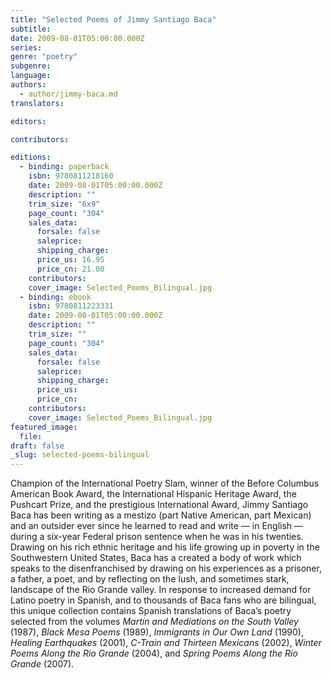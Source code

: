 ```yaml
---
title: "Selected Poems of Jimmy Santiago Baca"
subtitle:
date: 2009-08-01T05:00:00.000Z
series:
genre: "poetry"
subgenre:
language:
authors:
  - author/jimmy-baca.md
translators:

editors:

contributors:

editions:
  - binding: paperback
    isbn: 9780811218160
    date: 2009-08-01T05:00:00.000Z
    description: ""
    trim_size: "6x9"
    page_count: "304"
    sales_data:
      forsale: false
      saleprice:
      shipping_charge:
      price_us: 16.95
      price_cn: 21.00
    contributors:
    cover_image: Selected_Poems_Bilingual.jpg
  - binding: ebook
    isbn: 9780811223331
    date: 2009-08-01T05:00:00.000Z
    description: ""
    trim_size: ""
    page_count: "304"
    sales_data:
      forsale: false
      saleprice:
      shipping_charge:
      price_us:
      price_cn:
    contributors:
    cover_image: Selected_Poems_Bilingual.jpg
featured_image:
  file:
draft: false
_slug: selected-poems-bilingual
---
```


Champion of the International Poetry Slam, winner of the Before Columbus American Book Award, the International Hispanic Heritage Award, the Pushcart Prize, and the prestigious International Award, Jimmy Santiago Baca has been writing as a mestizo (part Native American, part Mexican) and an outsider ever since he learned to read and write — in English — during a six-year Federal prison sentence when he was in his twenties. Drawing on his rich ethnic heritage and his life growing up in poverty in the Southwestern United States, Baca has a created a body of work which speaks to the disenfranchised by drawing on his experiences as a prisoner, a father, a poet, and by reflecting on the lush, and sometimes stark, landscape of the Rio Grande valley. In response to increased demand for Latino poetry in Spanish, and to thousands of Baca fans who are bilingual, this unique collection contains Spanish translations of Baca’s poetry selected from the volumes _Martín and Mediations on the South Valley_ (1987), _Black Mesa Poems_ (1989), _Immigrants in Our Own Land_ (1990), _Healing Earthquakes_ (2001), _C-Train and Thirteen Mexicans_ (2002), _Winter Poems Along the Rio Grande_ (2004), and _Spring Poems Along the Rio Grande_ (2007).


